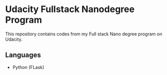 # Udacity Fullstack Nanodegree Program

This repository contains codes from my Full stack Nano degree program on Udacity. 

## Languages

- Python (FLask)
